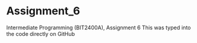 # Assignment_6
Intermediate Programming (BIT2400A), Assignment 6
This was typed into the code directly on GitHub
